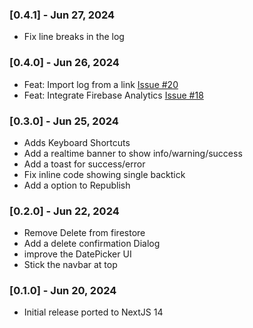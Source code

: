 ### [0.4.1] - Jun 27, 2024

- Fix line breaks in the log

### [0.4.0] - Jun 26, 2024

- Feat: Import log from a link [Issue #20](https://github.com/maheshmnj/pastelog/issues/20)
- Feat: Integrate Firebase Analytics [Issue #18](https://github.com/maheshmnj/pastelog/issues/18)

### [0.3.0] - Jun 25, 2024

- Adds Keyboard Shortcuts
- Add a realtime banner to show info/warning/success
- Add a toast for success/error
- Fix inline code showing single backtick
- Add a option to Republish

### [0.2.0] - Jun 22, 2024

- Remove Delete from firestore
- Add a delete confirmation Dialog
- improve the DatePicker UI
- Stick the navbar at top

### [0.1.0] - Jun 20, 2024

- Initial release ported to NextJS 14
